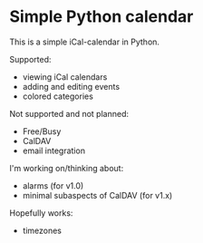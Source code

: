 Simple Python calendar
======================

This is a simple iCal-calendar in Python.

Supported:

- viewing iCal calendars
- adding and editing events
- colored categories

Not supported and not planned:

- Free/Busy
- CalDAV
- email integration

I'm working on/thinking about:

- alarms (for v1.0)
- minimal subaspects of CalDAV (for v1.x)

Hopefully works:

- timezones
